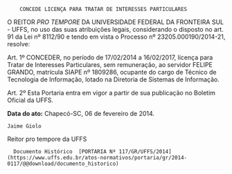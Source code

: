         CONCEDE LICENÇA PARA TRATAR DE INTERESSES PARTICULARES  

O REITOR *PRO TEMPORE* DA UNIVERSIDADE FEDERAL DA FRONTEIRA SUL - UFFS, no uso das suas atribuições legais, considerando o disposto no art. 91 da Lei nº 8112/90 e tendo em vista o Processo nº 23205.000190/2014-21, resolve:

 Art. 1º CONCEDER, no período de 17/02/2014 a 16/02/2017, licença para Tratar de Interesses Particulares, sem remuneração, ao servidor FELIPE GRANDO, matrícula SIAPE nº 1809286, ocupante do cargo de Técnico de Tecnologia de Informação, lotado na Diretoria de Sistemas de Informação.

 Art. 2º Esta Portaria entra em vigor a partir de sua publicação no Boletim Oficial da UFFS.

  

   **Data do ato:** Chapecó-SC, 06 de fevereiro de 2014.   
 

    Jaime Giolo    
 Reitor pro tempore da UFFS 

      Documento Histórico  [PORTARIA Nº 117/GR/UFFS/2014](https://www.uffs.edu.br/atos-normativos/portaria/gr/2014-0117/@@download/documento_historico)     
      